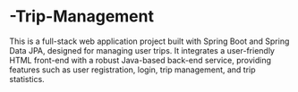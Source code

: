# -Trip-Management
This is a full-stack web application project built with Spring Boot and Spring Data JPA, designed for managing user trips. It integrates a user-friendly HTML front-end with a robust Java-based back-end service, providing features such as user registration, login, trip management, and trip statistics.

